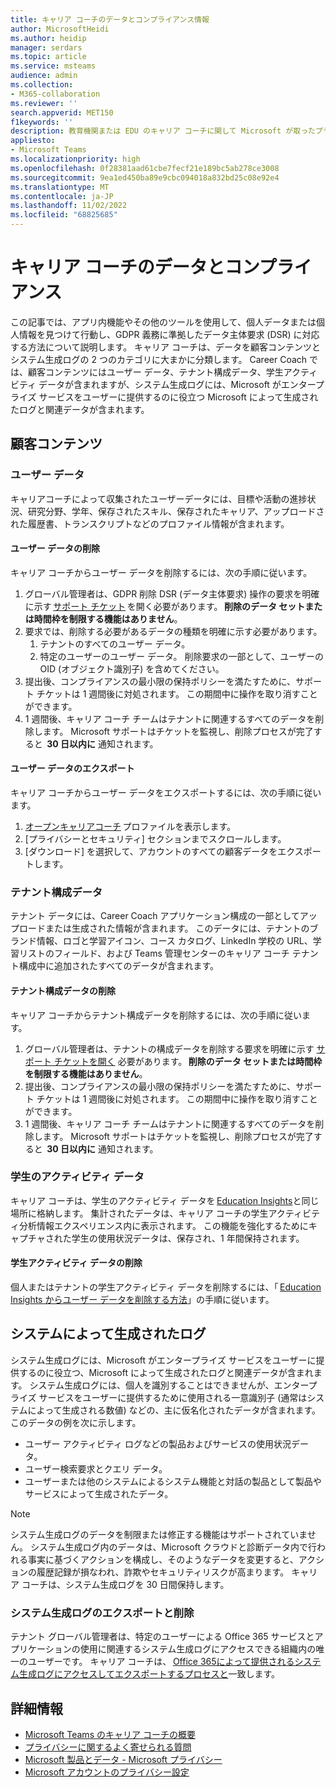 ```yaml
---
title: キャリア コーチのデータとコンプライアンス情報
author: MicrosoftHeidi
ms.author: heidip
manager: serdars
ms.topic: article
ms.service: msteams
audience: admin
ms.collection:
- M365-collaboration
ms.reviewer: ''
search.appverid: MET150
f1keywords: ''
description: 教育機関または EDU のキャリア コーチに関して Microsoft が取ったプライバシー、コンプライアンス、および Purview 対策について説明します。
appliesto:
- Microsoft Teams
ms.localizationpriority: high
ms.openlocfilehash: 0f28381aad61cbe7fecf21e189bc5ab278ce3008
ms.sourcegitcommit: 9ea1ed450ba89e9cbc094018a832bd25c08e92e4
ms.translationtype: MT
ms.contentlocale: ja-JP
ms.lasthandoff: 11/02/2022
ms.locfileid: "68825685"
---
```

# <a name="career-coach-data-and-compliance"></a>キャリア コーチのデータとコンプライアンス

この記事では、アプリ内機能やその他のツールを使用して、個人データまたは個人情報を見つけて行動し、GDPR 義務に準拠したデータ主体要求 (DSR) に対応する方法について説明します。 キャリア コーチは、データを顧客コンテンツとシステム生成ログの 2 つのカテゴリに大まかに分類します。 Career Coach では、顧客コンテンツにはユーザー データ、テナント構成データ、学生アクティビティ データが含まれますが、システム生成ログには、Microsoft がエンタープライズ サービスをユーザーに提供するのに役立つ Microsoft によって生成されたログと関連データが含まれます。

## <a name="customer-content"></a>顧客コンテンツ

### <a name="user-data"></a>ユーザー データ

キャリアコーチによって収集されたユーザーデータには、目標や活動の進捗状況、研究分野、学年、保存されたスキル、保存されたキャリア、アップロードされた履歴書、トランスクリプトなどのプロファイル情報が含まれます。

#### <a name="deleting-user-data"></a>ユーザー データの削除

キャリア コーチからユーザー データを削除するには、次の手順に従います。

1. グローバル管理者は、GDPR 削除 DSR (データ主体要求) 操作の要求を明確に示す [サポート チケット](https://edusupport.microsoft.com/support?product_id=career_coach) を開く必要があります。 **削除のデータ セットまたは時間枠を制限する機能はありません**。
2. 要求では、削除する必要があるデータの種類を明確に示す必要があります。
    1. テナントのすべてのユーザー データ。
    2. 特定のユーザーのユーザー データ。 削除要求の一部として、ユーザーの OID (オブジェクト識別子) を含めてください。
3. 提出後、コンプライアンスの最小限の保持ポリシーを満たすために、サポート チケットは 1 週間後に対処されます。 この期間中に操作を取り消すことができます。
4. 1 週間後、キャリア コーチ チームはテナントに関連するすべてのデータを削除します。 Microsoft サポートはチケットを監視し、削除プロセスが完了すると  **30 日以内に** 通知されます。

#### <a name="exporting-user-data"></a>ユーザー データのエクスポート

キャリア コーチからユーザー データをエクスポートするには、次の手順に従います。

1. [オープンキャリアコーチ](https://aka.ms/Career_Coach_App) プロファイルを表示します。
1. [プライバシーとセキュリティ] セクションまでスクロールします。
1. [ダウンロード] を選択して、アカウントのすべての顧客データをエクスポートします。

### <a name="tenant-configuration-data"></a>テナント構成データ

テナント データには、Career Coach アプリケーション構成の一部としてアップロードまたは生成された情報が含まれます。 このデータには、テナントのブランド情報、ロゴと学習アイコン、コース カタログ、LinkedIn 学校の URL、学習リストのフィールド、および Teams 管理センターのキャリア コーチ テナント構成中に追加されたすべてのデータが含まれます。

#### <a name="deleting-tenant-configuration-data"></a>テナント構成データの削除

キャリア コーチからテナント構成データを削除するには、次の手順に従います。

1. グローバル管理者は、テナントの構成データを削除する要求を明確に示す [サポート チケットを開く](https://edusupport.microsoft.com/support?product_id=career_coach) 必要があります。 **削除のデータ セットまたは時間枠を制限する機能はありません**。
1. 提出後、コンプライアンスの最小限の保持ポリシーを満たすために、サポート チケットは 1 週間後に対処されます。 この期間中に操作を取り消すことができます。
1. 1 週間後、キャリア コーチ チームはテナントに関連するすべてのデータを削除します。 Microsoft サポートはチケットを監視し、削除プロセスが完了すると  **30 日以内に** 通知されます。

### <a name="student-activity-data"></a>学生のアクティビティ データ

キャリア コーチは、学生のアクティビティ データを [Education Insights](class-insights.md)と同じ場所に格納します。 集計されたデータは、キャリア コーチの学生アクティビティ分析情報エクスペリエンス内に表示されます。 この機能を強化するためにキャプチャされた学生の使用状況データは、保存され、1 年間保持されます。

#### <a name="deleting-student-activity-data"></a>学生アクティビティ データの削除

個人またはテナントの学生アクティビティ データを削除するには、「 [Education Insights からユーザー データを削除する方法](class-insights.md#how-to-delete-user-data-from-education-insights)」の手順に従います。

## <a name="system-generated-logs"></a>システムによって生成されたログ

システム生成ログには、Microsoft がエンタープライズ サービスをユーザーに提供するのに役立つ、Microsoft によって生成されたログと関連データが含まれます。 システム生成ログには、個人を識別することはできませんが、エンタープライズ サービスをユーザーに提供するために使用される一意識別子 (通常はシステムによって生成される数値) などの、主に仮名化されたデータが含まれます。 このデータの例を次に示します。

- ユーザー アクティビティ ログなどの製品およびサービスの使用状況データ。
- ユーザー検索要求とクエリ データ。
- ユーザーまたは他のシステムによるシステム機能と対話の製品として製品やサービスによって生成されたデータ。

> [!NOTE]
> システム生成ログのデータを制限または修正する機能はサポートされていません。 システム生成ログ内のデータは、Microsoft クラウドと診断データ内で行われる事実に基づくアクションを構成し、そのようなデータを変更すると、アクションの履歴記録が損なわれ、詐欺やセキュリティリスクが高まります。 キャリア コーチは、システム生成ログを 30 日間保持します。

### <a name="exporting-and-deleting-system-generated-logs"></a>システム生成ログのエクスポートと削除

テナント グローバル管理者は、特定のユーザーによる Office 365 サービスとアプリケーションの使用に関連するシステム生成ログにアクセスできる組織内の唯一のユーザーです。 キャリア コーチは、 [Office 365によって提供されるシステム生成ログにアクセスしてエクスポートするプロセスと](https://learn.microsoft.com/compliance/regulatory/gdpr-dsr-Office365#accessing-and-exporting-system-generated-logs)一致します。

## <a name="more-information"></a>詳細情報

- [Microsoft Teams のキャリア コーチの概要](career-coach.md)
- [プライバシーに関するよく寄せられる質問](https://privacy.microsoft.com/faq)
- [Microsoft 製品とデータ - Microsoft プライバシー](https://privacy.microsoft.com/privacy-in-our-products)
- [Microsoft アカウントのプライバシー設定](https://account.microsoft.com/account/privacy?refd=privacy.microsoft.com&ru=https%3A%2F%2Faccount.microsoft.com%2Fprivacy%2F%3Frefd%3Dprivacy.microsoft.com&destrt=privacy-dashboard)

